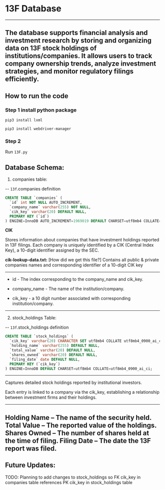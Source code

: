 # 13F Database

---------------------------------------------
The database supports financial analysis and investment research by storing and organizing data on 13F stock holdings of 
institutions/companies. It allows users to track company ownership trends, analyze investment strategies, and monitor regulatory 
filings efficiently.
---------------------------------------------

## How to run the code

### Step 1 install python package

`pip3 install lxml`

`pip3 install webdriver-manager`

### Step 2

Run `13F.py`

## Database Schema:

1. companies table:

-- `13f`.companies definition

```sql
CREATE TABLE `companies` (
  `id` int NOT NULL AUTO_INCREMENT,
  `company_name` varchar(255) NOT NULL,
  `cik_key` varchar(20) DEFAULT NULL,
  PRIMARY KEY (`id`)
) ENGINE=InnoDB AUTO_INCREMENT=1969019 DEFAULT CHARSET=utf8mb4 COLLATE=utf8mb4_0900_ai_ci;
```

**CIK**

Stores information about companies that have investment holdings reported in 13F filings.
Each company is uniquely identified by a CIK (Central Index Key), a 10-digit identifier assigned by the SEC.

**cik-lookup-data.txt:** [How did we get this file?]
Contains all public & private companies names and corresponding identifier of a 10-digit CIK key

---------------------------------------------

- id - The index corresponding to the company_name and cik_key.

- company_name - The name of the institution/company.

- cik_key - a 10 digit number associated with corresponding institution/company.

---------------------------------------------


2. stock_holdings Table:

-- `13f`.stock_holdings definition

```sql
CREATE TABLE `stock_holdings` (
  `cik_key` varchar(20) CHARACTER SET utf8mb4 COLLATE utf8mb4_0900_ai_ci NOT NULL,
  `holding_name` varchar(255) DEFAULT NULL,
  `total_value` varchar(20) DEFAULT NULL,
  `shares_owned` varchar(20) DEFAULT NULL,
  `filing_date` date DEFAULT NULL,
  PRIMARY KEY (`cik_key`)
) ENGINE=InnoDB DEFAULT CHARSET=utf8mb4 COLLATE=utf8mb4_0900_ai_ci;
```

---------------------------------------------
Captures detailed stock holdings reported by institutional investors.

Each entry is linked to a company via the cik_key, establishing a relationship between investment firms and their holdings.

---------------------------------------------
Holding Name – The name of the security held.
Total Value – The reported value of the holdings.
Shares Owned – The number of shares held at the time of filing.
Filing Date – The date the 13F report was filed.
---------------------------------------------


**Future Updates:**
---------------------------------------------
TODO: Planning to add changes to stock_holdings so FK cik_key in companies table references PK cik_key in stock_holdings table
